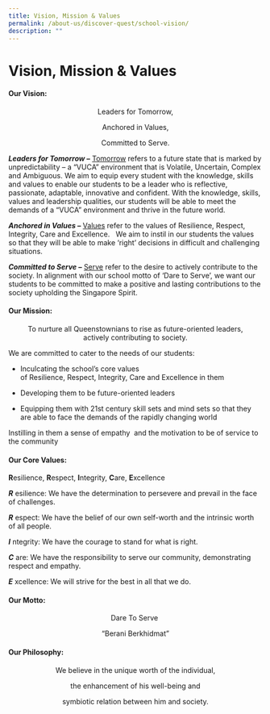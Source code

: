 ```yaml
---
title: Vision, Mission & Values
permalink: /about-us/discover-quest/school-vision/
description: ""
---
```

Vision, Mission & Values
========================


#### **Our Vision:** 

<center>
Leaders for Tomorrow, <br>

Anchored in Values, <br>

Committed to Serve. <br>
	
	
</center>



**_Leaders for Tomorrow –_** <u>Tomorrow</u> refers to a future state that is marked by unpredictability – a “VUCA” environment that is Volatile, Uncertain, Complex and Ambiguous. We aim to equip every student with the knowledge, skills and values to enable our students to be a leader who is reflective, passionate, adaptable, innovative and confident. With the knowledge, skills, values and leadership qualities, our students will be able to meet the demands of a “VUCA” environment and thrive in the future world.  

**_Anchored in Values –_** <u>Values</u> refer to the values of Resilience, Respect, Integrity, Care and Excellence.   We aim to instil in our students the values so that they will be able to make ‘right’ decisions in difficult and challenging situations.

**_Committed to Serve –_** <u>Serve</u> refer to the desire to actively contribute to the society. In alignment with our school motto of ‘Dare to Serve’, we want our students to be committed to make a positive and lasting contributions to the society upholding the Singapore Spirit.



#### **Our Mission:**

<center>
To nurture all Queenstownians to rise as future-oriented leaders, <br>
actively contributing to society. <br>
	
	
</center>

We are committed to cater to the needs of our students:

*   Inculcating the school’s core values of Resilience, Respect, Integrity, Care and Excellence in them

*   Developing them to be future-oriented leaders

*   Equipping them with 21st century skill sets and mind sets so that they are able to face the demands of the rapidly changing world

Instilling in them a sense of empathy  and the motivation to be of service to the community




#### **Our Core Values:** <br>


**R**esilience, **R**espect, **I**ntegrity, **C**are, **E**xcellence <br>
	



_**R**_ esilience: We have the determination to persevere and prevail in the face of challenges. 

_**R**_ espect: We have the belief of our own self-worth and the intrinsic worth of all people.

_**I**_ ntegrity: We have the courage to stand for what is right.

_**C**_ are: We have the responsibility to serve our community, demonstrating respect and empathy.

_**E**_ xcellence: We will strive for the best in all that we do.




#### **Our Motto:** <br>

<center>

Dare To Serve  <br>

“Berani Berkhidmat” <br>

	
</center>

#### **Our Philosophy:** <br>

<center>

We believe in the unique worth of the individual, <br>

the enhancement of his well-being and <br>

symbiotic relation between him and society. <br>
	
	
</center>